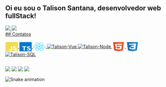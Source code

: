 ## Oi eu sou o Talison Santana, desenvolvedor web fullStack!
<div align="center" style="display: flex">
  <a href="https://github.com/TalisonSantana">
  <img height="180em" src="https://github-readme-stats.vercel.app/api?username=TalisonSantana&show_icons=true&theme=tokyonight&include_all_commits=true&count_private=true"/>
  <img height="180em" src="https://github-readme-stats.vercel.app/api/top-langs/?username=TalisonSantana&layout=compact&langs_count=7&theme=tokyonight"/>
</div>
## Contatos
<div style="display: inline_block"><br>
  <img align="center" alt="Talison-Js" height="30" width="40" src="https://raw.githubusercontent.com/devicons/devicon/master/icons/javascript/javascript-plain.svg">
  <img align="center" alt="Talison-Ts" height="30" width="40" src="https://raw.githubusercontent.com/devicons/devicon/master/icons/typescript/typescript-plain.svg">
  <img align="center" alt="Talison-React" height="30" width="40" src="https://raw.githubusercontent.com/devicons/devicon/master/icons/react/react-original.svg">
  <img align="center" alt="Talison-Vue" height="30" width="40" src="https://cdn.jsdelivr.net/gh/devicons/devicon/icons/vuejs/vuejs-original.svg" />
  <img align="center" alt="Talison-Node" height="30" width="40"  src="https://cdn.jsdelivr.net/gh/devicons/devicon/icons/nodejs/nodejs-plain.svg" /> 
  <img align="center" alt="Talison-HTML" height="30" width="40" src="https://raw.githubusercontent.com/devicons/devicon/master/icons/html5/html5-original.svg">
  <img align="center" alt="Talison-CSS" height="30" width="40" src="https://raw.githubusercontent.com/devicons/devicon/master/icons/css3/css3-original.svg">
  <img align="center" alt="Talison-SQL" height="60" width="60" src="https://cdn.jsdelivr.net/gh/devicons/devicon/icons/mysql/mysql-plain-wordmark.svg" />
</div>
  
  
  ##
 
<div> 
  <a href="https://www.linkedin.com/in/talison-santana" target="_blank"><img src="https://img.shields.io/badge/-LinkedIn-%230077B5?style=for-the-badge&logo=linkedin&logoColor=white" target="_blank"></a> 
  <a href = "mailto:talisonsantana76@gmail.com"><img src="https://img.shields.io/badge/-Gmail-%23333?style=for-the-badge&logo=gmail&logoColor=white" target="_blank"></a>
 <a href="https://discord.gg/RFbhJnD6" target="_blank"><img src="https://img.shields.io/badge/Discord-7289DA?style=for-the-badge&logo=discord&logoColor=white" target="_blank"></a> 
  <a href="https://instagram.com/talison_santana" target="_blank"><img src="https://img.shields.io/badge/-Instagram-%23E4405F?style=for-the-badge&logo=instagram&logoColor=white" target="_blank"></a>

  ![Snake animation](https://github.com/TalisonSantana/TalisonSantana/blob/output/github-contribution-grid-snake.svg)
 
</div>
